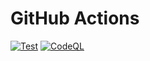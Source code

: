 # GitHub Actions

[![Test](https://github.com/ponko2/actions/actions/workflows/test.yml/badge.svg)](https://github.com/ponko2/actions/actions/workflows/test.yml) [![CodeQL](https://github.com/ponko2/actions/actions/workflows/github-code-scanning/codeql/badge.svg)](https://github.com/ponko2/actions/actions/workflows/github-code-scanning/codeql)
